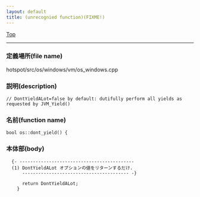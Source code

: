 ```yaml
---
layout: default
title: (unrecognied function)(FIXME!)
---
```

[Top](../index.html)

--- 
### 定義場所(file name)
hotspot/src/os/windows/vm/os_windows.cpp
### 説明(description)

```
// DontYieldALot=false by default: dutifully perform all yields as requested by JVM_Yield()
```

### 名前(function name)
```
bool os::dont_yield() {
```

### 本体部(body)
```
  {- -------------------------------------------
  (1) DontYieldALot オプションの値をリターンするだけ.
      ---------------------------------------- -}

	  return DontYieldALot;
	}
	
```


